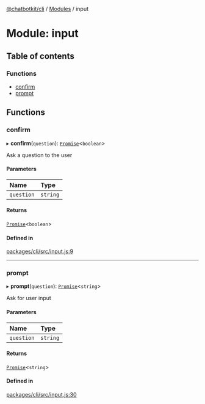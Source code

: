 [@chatbotkit/cli](../README.md) / [Modules](../modules.md) / input

# Module: input

## Table of contents

### Functions

- [confirm](input.md#confirm)
- [prompt](input.md#prompt)

## Functions

### confirm

▸ **confirm**(`question`): [`Promise`]( https://developer.mozilla.org/docs/Web/JavaScript/Reference/Global_Objects/Promise )\<`boolean`\>

Ask a question to the user

#### Parameters

| Name | Type |
| :------ | :------ |
| `question` | `string` |

#### Returns

[`Promise`]( https://developer.mozilla.org/docs/Web/JavaScript/Reference/Global_Objects/Promise )\<`boolean`\>

#### Defined in

[packages/cli/src/input.js:9](https://github.com/chatbotkit/node-sdk/blob/main/packages/cli/src/input.js#L9)

___

### prompt

▸ **prompt**(`question`): [`Promise`]( https://developer.mozilla.org/docs/Web/JavaScript/Reference/Global_Objects/Promise )\<`string`\>

Ask for user input

#### Parameters

| Name | Type |
| :------ | :------ |
| `question` | `string` |

#### Returns

[`Promise`]( https://developer.mozilla.org/docs/Web/JavaScript/Reference/Global_Objects/Promise )\<`string`\>

#### Defined in

[packages/cli/src/input.js:30](https://github.com/chatbotkit/node-sdk/blob/main/packages/cli/src/input.js#L30)
